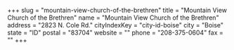 +++
slug = "mountain-view-church-of-the-brethren"
title = "Mountain View Church of the Brethren"
name = "Mountain View Church of the Brethren"
address = "2823 N. Cole Rd."
cityIndexKey = "city-id-boise"
city = "Boise"
state = "ID"
postal = "83704"
website = ""
phone = "208-375-0604"
fax = ""
+++
